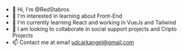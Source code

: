 - 👋 Hi, I'm @RedStabros
- 👀 I'm interested in learning about Front-End
- 🌱 I'm currently learning React and working in VueJs and Tailwind
- 💞️ I am looking to collaborate in social support projects and Cripto Projects
- 📫 Contact me at email udcarkangel@gmail.com

<!---
RedStabros/RedStabros is a ✨ special ✨ repository because its `README.md` (this file) appears on your GitHub profile.
You can click the Preview link to take a look at your changes.
--->
